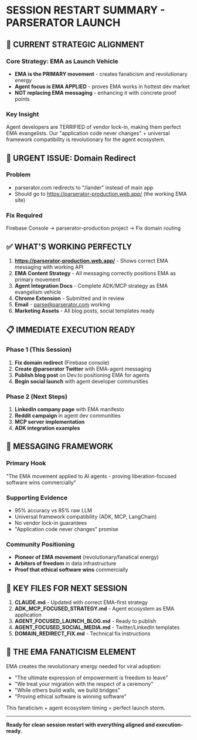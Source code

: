 # SESSION RESTART SUMMARY - PARSERATOR LAUNCH

## 🎯 CURRENT STRATEGIC ALIGNMENT

### Core Strategy: EMA as Launch Vehicle
- **EMA is the PRIMARY movement** - creates fanaticism and revolutionary energy
- **Agent focus is EMA APPLIED** - proves EMA works in hottest dev market
- **NOT replacing EMA messaging** - enhancing it with concrete proof points

### Key Insight
Agent developers are TERRIFIED of vendor lock-in, making them perfect EMA evangelists. Our "application code never changes" + universal framework compatibility is revolutionary for the agent ecosystem.

## 🚨 URGENT ISSUE: Domain Redirect

### Problem
- parserator.com redirects to "/lander" instead of main app
- Should go to https://parserator-production.web.app/ (the working EMA site)

### Fix Required
Firebase Console → parserator-production project → Fix domain routing

## ✅ WHAT'S WORKING PERFECTLY

1. **https://parserator-production.web.app/** - Shows correct EMA messaging with working API
2. **EMA Content Strategy** - All messaging correctly positions EMA as primary movement
3. **Agent Integration Docs** - Complete ADK/MCP strategy as EMA evangelism vehicle
4. **Chrome Extension** - Submitted and in review
5. **Email** - parse@parserator.com working
6. **Marketing Assets** - All blog posts, social templates ready

## 📋 IMMEDIATE EXECUTION READY

### Phase 1 (This Session)
1. **Fix domain redirect** (Firebase console)
2. **Create @parserator Twitter** with EMA-agent messaging
3. **Publish blog post** on Dev.to positioning EMA for agents
4. **Begin social launch** with agent developer communities

### Phase 2 (Next Steps)
1. **LinkedIn company page** with EMA manifesto
2. **Reddit campaign** in agent dev communities
3. **MCP server implementation** 
4. **ADK integration examples**

## 🧭 MESSAGING FRAMEWORK

### Primary Hook
"The EMA movement applied to AI agents - proving liberation-focused software wins commercially"

### Supporting Evidence
- 95% accuracy vs 85% raw LLM
- Universal framework compatibility (ADK, MCP, LangChain)
- No vendor lock-in guarantees
- "Application code never changes" promise

### Community Positioning
- **Pioneer of EMA movement** (revolutionary/fanatical energy)
- **Arbiters of freedom** in data infrastructure
- **Proof that ethical software wins** commercially

## 📁 KEY FILES FOR NEXT SESSION

1. **CLAUDE.md** - Updated with correct EMA-first strategy
2. **ADK_MCP_FOCUSED_STRATEGY.md** - Agent ecosystem as EMA application
3. **AGENT_FOCUSED_LAUNCH_BLOG.md** - Ready to publish
4. **AGENT_FOCUSED_SOCIAL_MEDIA.md** - Twitter/LinkedIn templates
5. **DOMAIN_REDIRECT_FIX.md** - Technical fix instructions

## 🎪 THE EMA FANATICISM ELEMENT

EMA creates the revolutionary energy needed for viral adoption:
- "The ultimate expression of empowerment is freedom to leave"
- "We treat your migration with the respect of a ceremony"
- "While others build walls, we build bridges"
- "Proving ethical software is winning software"

This fanaticism + agent ecosystem timing = perfect launch storm.

---

**Ready for clean session restart with everything aligned and execution-ready.**